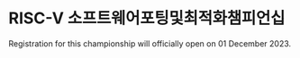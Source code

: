 # RISC-V 소프트웨어포팅및최적화챔피언십

Registration for this championship will officially open on 01 December 2023.
